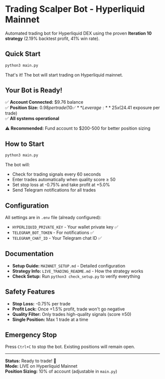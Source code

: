 # Trading Scalper Bot - Hyperliquid Mainnet

Automated trading bot for Hyperliquid DEX using the proven **Iteration 10 strategy** (2.19% backtest profit, 41% win rate).

## Quick Start

```bash
python3 main.py
```

That's it! The bot will start trading on Hyperliquid mainnet.

## Your Bot is Ready!

✅ **Account Connected:** $9.76 balance  
✅ **Position Size:** $0.98 per trade (10% of account)  
✅ **Leverage:** 25x ($24.41 exposure per trade)  
✅ **All systems operational**

⚠️ **Recommended:** Fund account to $200-500 for better position sizing

## How to Start

```bash
python3 main.py
```

The bot will:
- Check for trading signals every 60 seconds
- Enter trades automatically when quality score ≥ 50
- Set stop loss at -0.75% and take profit at +5.0%
- Send Telegram notifications for all trades

## Configuration

All settings are in `.env` file (already configured):
- `HYPERLIQUID_PRIVATE_KEY` - Your wallet private key ✅
- `TELEGRAM_BOT_TOKEN` - For notifications ✅
- `TELEGRAM_CHAT_ID` - Your Telegram chat ID ✅

## Documentation

- **Setup Guide:** `MAINNET_SETUP.md` - Detailed configuration
- **Strategy Info:** `LIVE_TRADING_README.md` - How the strategy works
- **Check Setup:** Run `python3 check_setup.py` to verify everything

## Safety Features

- **Stop Loss:** -0.75% per trade
- **Profit Lock:** Once +1.5% profit, trade won't go negative
- **Quality Filter:** Only trades high-quality signals (score ≥50)
- **Single Position:** Max 1 trade at a time

## Emergency Stop

Press `Ctrl+C` to stop the bot. Existing positions will remain open.

---

**Status:** Ready to trade! 🚀  
**Mode:** LIVE on Hyperliquid Mainnet  
**Position Sizing:** 10% of account (adjustable in `main.py`)
